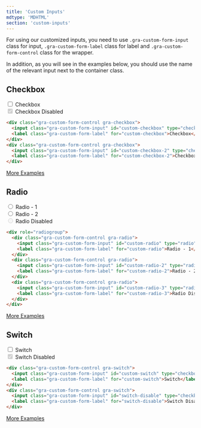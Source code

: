 ```yaml
---
title: 'Custom Inputs'
mdtype: 'MDHTML'
section: 'custom-inputs'
---
```


For using our customized inputs, you need to use `.gra-custom-form-input` class for input, `.gra-custom-form-label` class for label and `.gra-custom-form-control` class for the wrapper.

In addition, as you will see in the examples below, you should use the name of the relevant input next to the container class.

## Checkbox

<div class="gra-doc-s-wrapper">
  <div class="gra-custom-form-control gra-checkbox">
    <input class="gra-custom-form-input" id="custom-checkbox" type="checkbox"  />
    <label class="gra-custom-form-label" for="user-content-custom-checkbox">Checkbox</label>
  </div>
  <div class="gra-custom-form-control gra-checkbox">
    <input class="gra-custom-form-input" id="custom-checkbox-2" type="checkbox" disabled checked/>
    <label class="gra-custom-form-label" for="custom-checkbox-2">Checkbox Disabled</label>
  </div>
</div>

```html
<div class="gra-custom-form-control gra-checkbox">
  <input class="gra-custom-form-input" id="custom-checkbox" type="checkbox"  />
  <label class="gra-custom-form-label" for="custom-checkbox">Checkbox</label>
</div>
<div class="gra-custom-form-control gra-checkbox">
  <input class="gra-custom-form-input" id="custom-checkbox-2" type="checkbox" disabled checked/>
  <label class="gra-custom-form-label" for="custom-checkbox-2">Checkbox Disabled</label>
</div>
```

[More Examples](/docs/checkbox 'More Examples')

## Radio

<div class="gra-doc-s-wrapper">
  <div class="radio-group" role="radiogroup">
    <div class="gra-custom-form-control gra-radio">
      <input class="gra-custom-form-input" id="custom-radio" type="radio" name="radio-c" />
      <label class="gra-custom-form-label" for="user-content-custom-radio">Radio - 1</label>
    </div>
    <div class="gra-custom-form-control gra-radio">
      <input class="gra-custom-form-input" id="custom-radio-2" type="radio" name="radio-c" />
      <label class="gra-custom-form-label" for="user-content-custom-radio-2">Radio - 2</label>
    </div>
    <div class="gra-custom-form-control gra-radio">
      <input class="gra-custom-form-input" id="custom-radio-3" type="radio" name="radio-c" disabled/>
      <label class="gra-custom-form-label" for="user-content-custom-radio-3">Radio Disabled</label>
    </div>
  </div>
</div>

```html
<div role="radiogroup">
  <div class="gra-custom-form-control gra-radio">
    <input class="gra-custom-form-input" id="custom-radio" type="radio" name="radio-c" />
    <label class="gra-custom-form-label" for="custom-radio">Radio - 1</label>
  </div>
  <div class="gra-custom-form-control gra-radio">
    <input class="gra-custom-form-input" id="custom-radio-2" type="radio" name="radio-c" />
    <label class="gra-custom-form-label" for="custom-radio-2">Radio - 2</label>
  </div>
  <div class="gra-custom-form-control gra-radio">
    <input class="gra-custom-form-input" id="custom-radio-3" type="radio" name="radio-c" disabled/>
    <label class="gra-custom-form-label" for="custom-radio-3">Radio Disabled</label>
  </div>
</div>
```

[More Examples](/docs/radio 'More Examples')

## Switch

<div class="gra-doc-s-wrapper">
  <div class="gra-custom-form-control gra-switch">
    <input class="gra-custom-form-input" id="custom-switch" type="checkbox" name="" />
    <label class="gra-custom-form-label" for="user-content-custom-switch">Switch</label>
  </div>
  <div class="gra-custom-form-control gra-switch">
    <input class="gra-custom-form-input" id="switch-disable" type="checkbox" disabled checked />
    <label class="gra-custom-form-label" for="switch-disable">Switch Disabled</label>
  </div>
</div>

```html
<div class="gra-custom-form-control gra-switch">
  <input class="gra-custom-form-input" id="custom-switch" type="checkbox" name="" />
  <label class="gra-custom-form-label" for="custom-switch">Switch</label>
</div>
<div class="gra-custom-form-control gra-switch">
  <input class="gra-custom-form-input" id="switch-disable" type="checkbox" disabled checked />
  <label class="gra-custom-form-label" for="switch-disable">Switch Disabled</label>
</div>
```

[More Examples](/docs/switch 'More Examples')
